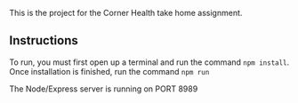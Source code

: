 This is the project for the Corner Health take home assignment.

## Instructions

To run, you must first open up a terminal and run the command `npm install`. Once installation is finished, run the command `npm run`

The Node/Express server is running on PORT 8989
